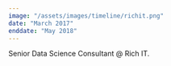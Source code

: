 ```yaml
---
image: "/assets/images/timeline/richit.png"
date: "March 2017"
enddate: "May 2018"
---
```


Senior Data Science Consultant @ Rich IT.